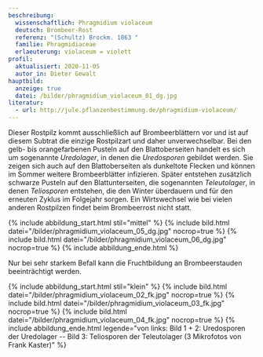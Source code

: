 ```yaml
---
beschreibung:
  wissenschaftlich: Phragmidium violaceum
  deutsch: Brombeer-Rost
  referenz: "(Schultz) Brockm. 1863 "
  familie: Phragmidiaceae
  erlaeuterung: violaceum = violett
profil:
  aktualisiert: 2020-11-05
  autor_in: Dieter Gewalt
hauptbild:
  anzeige: true
  datei: /bilder/phragmidium_violaceum_01_dg.jpg
literatur:
  - url: http://jule.pflanzenbestimmung.de/phragmidium-violaceum/
---
```

Dieser Rostpilz kommt ausschließlich auf Brombeerblättern vor und ist auf diesem Subtrat die einzige Rostpilzart und daher unverwechselbar. Bei den gelb- bis orangefarbenen Pusteln auf den Blattoberseiten handelt es sich um sogenannte *Uredolager*, in denen die *Uredosporen* gebildet werden. Sie zeigen sich auch auf den Blattoberseiten als dunkeltote Flecken und können im Sommer weitere Brombeerblätter infizieren. Später entstehen zusätzlich schwarze Pusteln auf den Blattunterseiten, die sogenannten *Teleutolager*, in denen *Teliosporen* entstehen, die den Winter überdauern und für den erneuten Zyklus im Folgejahr sorgen. Ein Wirtswechsel wie bei vielen anderen Rostpilzen findet beim Brombeerrost nicht statt.

{% include abbildung_start.html stil="mittel" %}
{% include bild.html datei="/bilder/phragmidium_violaceum_05_dg.jpg" nocrop=true %}
{% include bild.html datei="/bilder/phragmidium_violaceum_06_dg.jpg" nocrop=true %}
{% include abbildung_ende.html %}

Nur bei sehr starkem Befall kann die Fruchtbildung an Brombeerstauden beeinträchtigt werden.

{% include abbildung_start.html stil="klein" %}
{% include bild.html datei="/bilder/phragmidium_violaceum_02_fk.jpg" nocrop=true %}
{% include bild.html datei="/bilder/phragmidium_violaceum_03_fk.jpg" nocrop=true %}
{% include bild.html datei="/bilder/phragmidium_violaceum_04_fk.jpg" nocrop=true %}
{% include abbildung_ende.html legende="von links: Bild 1 + 2: Uredosporen der Uredolager -- Bild 3: Teliosporen der Teleutolager (3 Mikrofotos von Frank Kaster)" %}